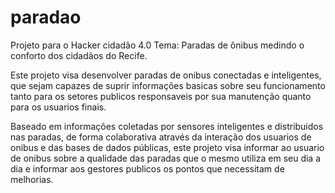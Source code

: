 # paradao
Projeto para o Hacker cidadão 4.0
Tema: Paradas de ônibus medindo o conforto dos cidadãos do Recife. 

Este projeto visa desenvolver paradas de onibus conectadas e inteligentes, que sejam capazes de suprir informações basicas sobre seu funcionamento tanto para os setores publicos responsaveis por sua manutenção quanto para os usuarios finais. 

Baseado em informações coletadas por sensores inteligentes e distribuidos nas paradas, de forma colaborativa através da interação dos usuarios de onibus e das bases de dados públicas, este projeto visa informar ao usuario de onibus sobre a qualidade das paradas que o mesmo utiliza em seu dia a dia e informar aos gestores publicos os pontos que necessitam de melhorias.

